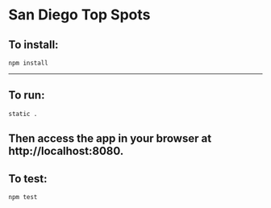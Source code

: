# San Diego Top Spots

## To install:
```
npm install
```
---
## To run:
```
static .
```
Then access the app in your browser at http://localhost:8080.
---
## To test:
```
npm test
```